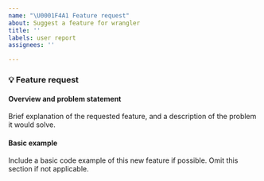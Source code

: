 ```yaml
---
name: "\U0001F4A1 Feature request"
about: Suggest a feature for wrangler
title: ''
labels: user report
assignees: ''

---
```


### 💡 Feature request

<!-- 
  Please fill out each section below before submitting your 💡 feature request.

  Before opening a new issue, please search for existing issues: https://github.com/cloudflare/wrangler/issues

  Thanks! -->

#### Overview and problem statement

Brief explanation of the requested feature, and a description of the problem it would solve.

#### Basic example

Include a basic code example of this new feature if possible. Omit this section if not applicable.
